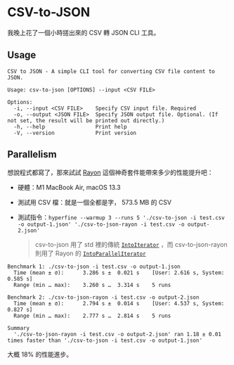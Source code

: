 # CSV-to-JSON

我晚上花了一個小時搓出來的 CSV 轉 JSON CLI 工具。

## Usage

```
CSV to JSON - A simple CLI tool for converting CSV file content to JSON.

Usage: csv-to-json [OPTIONS] --input <CSV FILE>

Options:
  -i, --input <CSV FILE>    Specify CSV input file. Required
  -o, --output <JSON FILE>  Specify JSON output file. Optional. (If not set, the result will be printed out directly.)
  -h, --help                Print help
  -V, --version             Print version
```

## Parallelism

想說程式都寫了，那來試試 [Rayon](https://crates.io/crates/rayon)
這個神奇套件能帶來多少的性能提升吧：

- 硬體：M1 MacBook Air, macOS 13.3
- 測試用 CSV 檔：就是一個全都是字， 573.5 MB 的 CSV
- 測試指令：`hyperfine --warmup 3 --runs 5 './csv-to-json -i test.csv -o output-1.json' './csv-to-json-rayon -i test.csv -o output-2.json'`

  > csv-to-json 用了 std 裡的傳統
  > [`IntoIterator`](https://doc.rust-lang.org/stable/std/iter/trait.IntoIterator.html)
  > ，而 csv-to-json-rayon 則用了 Rayon 的
  > [`IntoParallelIterator`](https://docs.rs/rayon/1.7.0/rayon/iter/trait.IntoParallelIterator.html)

```
Benchmark 1: ./csv-to-json -i test.csv -o output-1.json
  Time (mean ± σ):      3.286 s ±  0.021 s    [User: 2.616 s, System: 0.585 s]
  Range (min … max):    3.260 s …  3.314 s    5 runs

Benchmark 2: ./csv-to-json-rayon -i test.csv -o output-2.json
  Time (mean ± σ):      2.794 s ±  0.014 s    [User: 4.537 s, System: 0.827 s]
  Range (min … max):    2.777 s …  2.814 s    5 runs

Summary
  './csv-to-json-rayon -i test.csv -o output-2.json' ran 1.18 ± 0.01 times faster than './csv-to-json -i test.csv -o output-1.json'
```

大概 18% 的性能進步。
